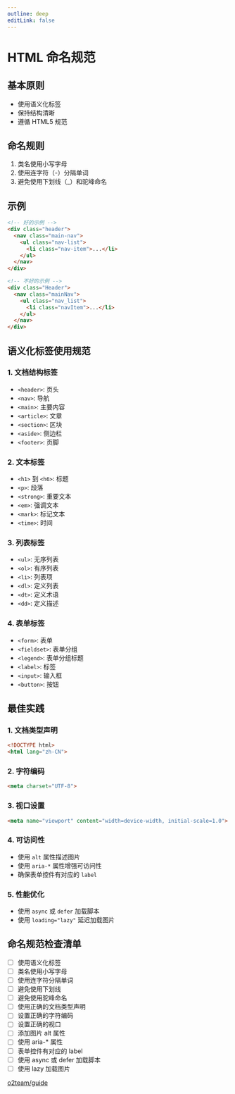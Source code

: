 ```yaml
---
outline: deep
editLink: false
---
```


# HTML 命名规范

## 基本原则
- 使用语义化标签
- 保持结构清晰
- 遵循 HTML5 规范

## 命名规则
1. 类名使用小写字母
2. 使用连字符（-）分隔单词
3. 避免使用下划线（_）和驼峰命名

## 示例
```html
<!-- 好的示例 -->
<div class="header">
  <nav class="main-nav">
    <ul class="nav-list">
      <li class="nav-item">...</li>
    </ul>
  </nav>
</div>

<!-- 不好的示例 -->
<div class="Header">
  <nav class="mainNav">
    <ul class="nav_list">
      <li class="navItem">...</li>
    </ul>
  </nav>
</div>
```

## 语义化标签使用规范

### 1. 文档结构标签
- `<header>`: 页头
- `<nav>`: 导航
- `<main>`: 主要内容
- `<article>`: 文章
- `<section>`: 区块
- `<aside>`: 侧边栏
- `<footer>`: 页脚

### 2. 文本标签
- `<h1>` 到 `<h6>`: 标题
- `<p>`: 段落
- `<strong>`: 重要文本
- `<em>`: 强调文本
- `<mark>`: 标记文本
- `<time>`: 时间

### 3. 列表标签
- `<ul>`: 无序列表
- `<ol>`: 有序列表
- `<li>`: 列表项
- `<dl>`: 定义列表
- `<dt>`: 定义术语
- `<dd>`: 定义描述

### 4. 表单标签
- `<form>`: 表单
- `<fieldset>`: 表单分组
- `<legend>`: 表单分组标题
- `<label>`: 标签
- `<input>`: 输入框
- `<button>`: 按钮

## 最佳实践

### 1. 文档类型声明
```html
<!DOCTYPE html>
<html lang="zh-CN">
```

### 2. 字符编码
```html
<meta charset="UTF-8">
```

### 3. 视口设置
```html
<meta name="viewport" content="width=device-width, initial-scale=1.0">
```

### 4. 可访问性
- 使用 `alt` 属性描述图片
- 使用 `aria-*` 属性增强可访问性
- 确保表单控件有对应的 `label`

### 5. 性能优化
- 使用 `async` 或 `defer` 加载脚本
- 使用 `loading="lazy"` 延迟加载图片

## 命名规范检查清单

- [ ] 使用语义化标签
- [ ] 类名使用小写字母
- [ ] 使用连字符分隔单词
- [ ] 避免使用下划线
- [ ] 避免使用驼峰命名
- [ ] 使用正确的文档类型声明
- [ ] 设置正确的字符编码
- [ ] 设置正确的视口
- [ ] 添加图片 alt 属性
- [ ] 使用 aria-* 属性
- [ ] 表单控件有对应的 label
- [ ] 使用 async 或 defer 加载脚本
- [ ] 使用 lazy 加载图片 

[o2team/guide](https://github.com/o2team/guide) 
